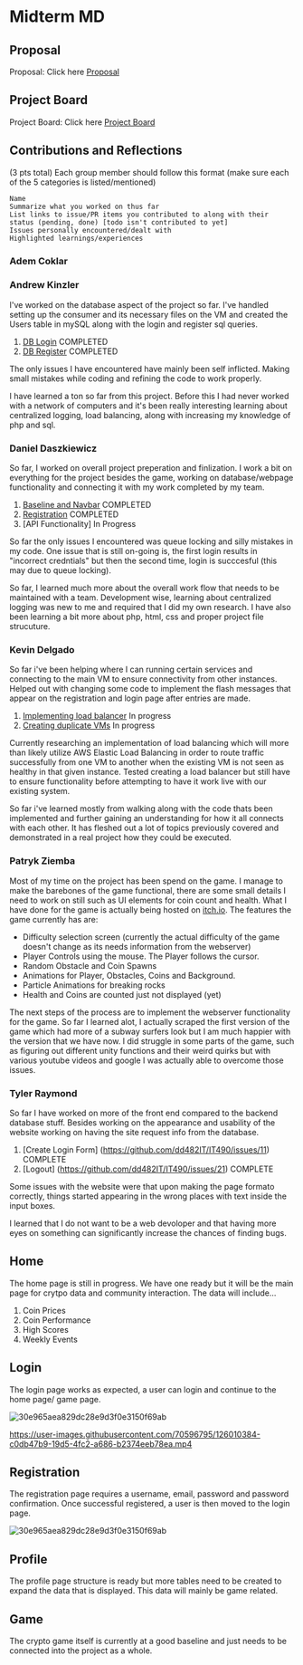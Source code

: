 
# Midterm MD

## Proposal
Proposal: Click here [Proposal](https://github.com/dd482IT/IT490/blob/main/proposal.md)
## Project Board
Project Board: Click here [Project Board](https://github.com/dd482IT/IT490/projects/1)

## Contributions and Reflections

(3 pts total) Each group member should follow this format (make sure each of the 5 categories is listed/mentioned) 
  
    Name
    Summarize what you worked on thus far
    List links to issue/PR items you contributed to along with their status (pending, done) [todo isn't contributed to yet]
    Issues personally encountered/dealt with 
    Highlighted learnings/experiences
    
### Adem Coklar 

### Andrew Kinzler 

I've worked on the database aspect of the project so far. I've handled setting up the consumer and its necessary files on the VM and created the Users table in mySQL along with the login and register sql queries.

1. [DB Login](https://github.com/dd482IT/IT490/issues/27) COMPLETED
2. [DB Register](https://github.com/dd482IT/IT490/issues/26) COMPLETED

The only issues I have encountered have mainly been self inflicted. Making small mistakes while coding and refining the code to work properly.

I have learned a ton so far from this project. Before this I had never worked with a network of computers and it's been really interesting learning about centralized logging, load balancing, along with increasing my knowledge of php and sql. 

### Daniel Daszkiewicz 

So far, I worked on overall project preperation and finlization. I work a bit on everything for the project besides the game, working on database/webpage functionality and connecting it with my work completed by my team.

1. [Baseline and Navbar](https://github.com/dd482IT/IT490/pull/5) COMPLETED
2. [Registration](https://github.com/dd482IT/IT490/pull/30/commits/d5698e642c0b67e2733c937866b22a7358148bf2) COMPLETED 
3. [API Functionality] In Progress

So far the only issues I encountered was queue locking and silly mistakes in my code. One issue that is still on-going is, the first login results in "incorrect credntials" but then the second time, login is succcesful (this may due to queue locking). 

So far, I learned much more about the overall work flow that needs to be maintained with a team. Development wise, learning about centralized logging was new to me and required that I did my own research. I have also been learning a bit more about php, html, css and proper project file strucuture. 



### Kevin Delgado 
So far i've been helping where I can running certain services and connecting to the main VM to ensure connectivity from other instances. Helped out with changing some code to implement the flash messages that appear on the registration and login page after entries are made. 

1. [Implementing load balancer](https://github.com/dd482IT/IT490/issues/41) In progress
2. [Creating duplicate VMs](https://github.com/dd482IT/IT490/issues/40) In progress

Currently researching an implementation of load balancing which will more than likely utilize AWS Elastic Load Balancing in order to route traffic successfully from one VM to another when the existing VM is not seen as healthy in that given instance. Tested creating a load balancer but still have to ensure functionality before attempting to have it work live with our existing system.

So far i've learned mostly from walking along with the code thats been implemented and further gaining an understanding for how it all connects with each other. It has fleshed out a lot of topics previously covered and demonstrated in a real project how they could be executed.

### Patryk Ziemba 
Most of my time on the project has been spend on the game. I manage to make the barebones of the game functional, there are some small details I need to work on still such as UI elements for coin count and health. What I have done for the game is actually being hosted on [itch.io](https://misl3d.itch.io/endlesscrypto-40). 
The features the game currently has are:
* Difficulty selection screen (currently the actual difficulty of the game doesn't change as its needs information from the webserver)
* Player Controls using the mouse. The Player follows the cursor.
* Random Obstacle and Coin Spawns
* Animations for Player, Obstacles, Coins and Background.
* Particle Animations for breaking rocks
* Health and Coins are counted just not displayed (yet) 

The next steps of the process are to implement the webserver functionality for the game. 
So far I learned alot, I actually scraped the first version of the game which had more of a subway surfers look but I am much happier with the version that we have now.
I did struggle in some parts of the game, such as figuring out different unity functions and their weird quirks but with various youtube videos and google I was actually able to overcome those issues. 


### Tyler Raymond 
So far I have worked on more of the front end compared to the backend database stuff. Besides working on the appearance and usability of the website working on having the site request info from the database. 
1. [Create Login Form] (https://github.com/dd482IT/IT490/issues/11) COMPLETE
2. [Logout] (https://github.com/dd482IT/IT490/issues/21) COMPLETE

Some issues with the website were that upon making the page formato correctly, things started appearing in the wrong places with text inside the input boxes.

I learned that I do not want to be a web devoloper and that having more eyes on something can significantly increase the chances of finding bugs.

## Home 
The home page is still in progress. We have one ready but it will be the main page for crytpo data and community interaction. The data will include...
1. Coin Prices 
2. Coin Performance 
3. High Scores 
4. Weekly Events

## Login 

The login page works as expected, a user can login and continue to the home page/ game page.

![30e965aea829dc28e9d3f0e3150f69ab](https://user-images.githubusercontent.com/70596795/126010065-d20ec88e-7da0-4fb9-8f97-a811fd19e8a9.png)


https://user-images.githubusercontent.com/70596795/126010384-c0db47b9-19d5-4fc2-a686-b2374eeb78ea.mp4



## Registration 

The registration page requires a username, email, password and password confirmation. Once successful registered, a user is then moved to the login page. 

![30e965aea829dc28e9d3f0e3150f69ab](https://user-images.githubusercontent.com/70596795/126010096-1ab9b6cf-d40b-490a-af34-f6a4bdcb2ecd.png)

## Profile

The profile page structure is ready but more tables need to be created to expand the data that is displayed. This data will mainly be game related.

## Game 

The crypto game itself is currently at a good baseline and just needs to be connected into the project as a whole. 




